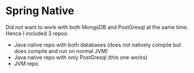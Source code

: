 # Spring Native

Did not want to work with both MongoDB and PostGresql at the same time. Hence I included 3 repos:

* Java native repo with both databases (does not natively compile but does compile and run on normal JVM)
* Java native repo with only PostGresql (this one works)
* JVM repo
